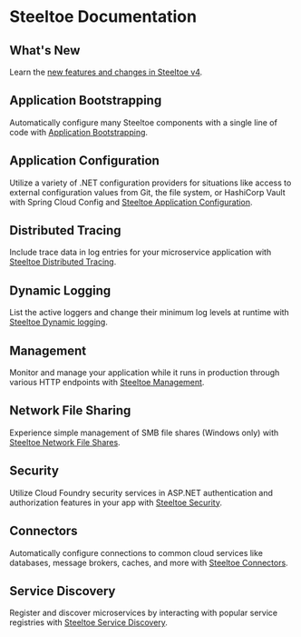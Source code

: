 # Steeltoe Documentation

## What's New

Learn the [new features and changes in Steeltoe v4](./whats-new.md).

## Application Bootstrapping

Automatically configure many Steeltoe components with a single line of code with [Application Bootstrapping](../bootstrap/index.md).

## Application Configuration

Utilize a variety of .NET configuration providers for situations like access to external configuration values from Git, the file system, or HashiCorp Vault with Spring Cloud Config and [Steeltoe Application Configuration](../configuration/index.md).

## Distributed Tracing

Include trace data in log entries for your microservice application with [Steeltoe Distributed Tracing](../tracing/index.md).

## Dynamic Logging

List the active loggers and change their minimum log levels at runtime with [Steeltoe Dynamic logging](../logging/index.md).

## Management

Monitor and manage your application while it runs in production through various HTTP endpoints with [Steeltoe Management](../management/index.md).

## Network File Sharing

Experience simple management of SMB file shares (Windows only) with [Steeltoe Network File Shares](../fileshares/index.md).

## Security

Utilize Cloud Foundry security services in ASP.NET authentication and authorization features in your app with [Steeltoe Security](../security/index.md).

## Connectors

Automatically configure connections to common cloud services like databases, message brokers, caches, and more with [Steeltoe Connectors](../connectors/index.md).

## Service Discovery

Register and discover microservices by interacting with popular service registries with [Steeltoe Service Discovery](../discovery/index.md).
